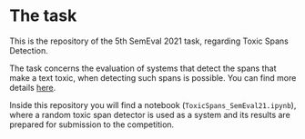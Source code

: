 # The task
This is the repository of the 5th SemEval 2021 task, regarding Toxic Spans Detection. 

The task concerns the evaluation of systems that detect the spans that make a text toxic, when detecting such spans is possible. You can find more details [here](https://sites.google.com/view/toxicspans). 

Inside this repository you will find a notebook (`ToxicSpans_SemEval21.ipynb`), where a random toxic span detector is used as a system and its results are prepared for submission to the competition.
